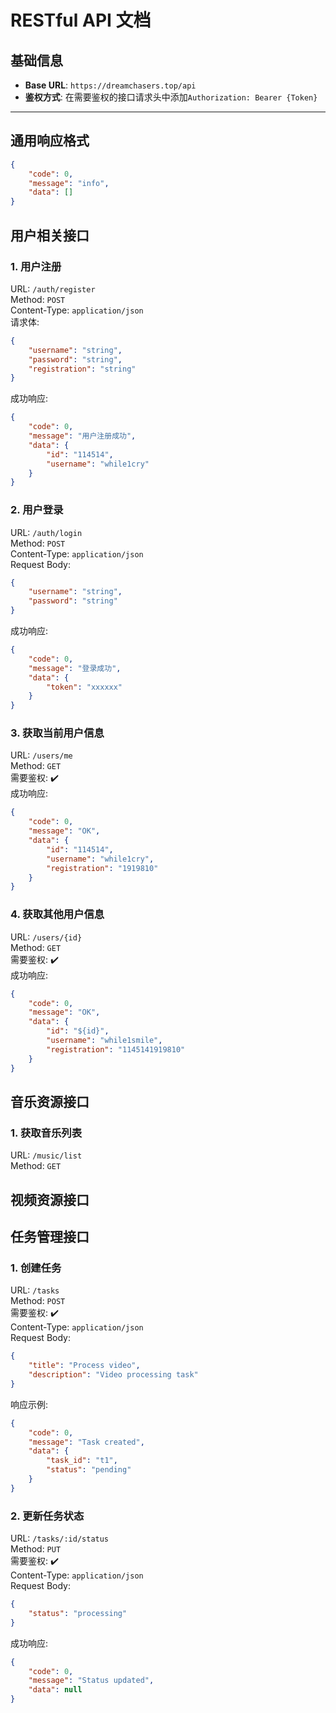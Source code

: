 # RESTful API 文档

## 基础信息
- **Base URL**: `https://dreamchasers.top/api`
- **鉴权方式**: 在需要鉴权的接口请求头中添加`Authorization: Bearer {Token}`

---

## 通用响应格式
```json
{
    "code": 0,
    "message": "info",
    "data": []
}
```

## 用户相关接口

### 1. 用户注册
URL: `/auth/register`  
Method: `POST `  
Content-Type: `application/json  `  
请求体:

```json
{
    "username": "string",
    "password": "string",
    "registration": "string"
}
```
成功响应:

```json
{
    "code": 0,
    "message": "用户注册成功",
    "data": {
        "id": "114514",
        "username": "while1cry"
    }
}
```
### 2. 用户登录
URL: `/auth/login`  
Method: `POST`  
Content-Type: `application/json`  
Request Body:

```json
{
    "username": "string",
    "password": "string"
}
```
成功响应:

```json
{
    "code": 0,
    "message": "登录成功",
    "data": {
        "token": "xxxxxx"
    }
}
```
### 3. 获取当前用户信息
URL: `/users/me`  
Method: `GET`  
需要鉴权: ✔️  
成功响应:

```json
{
    "code": 0,
    "message": "OK",
    "data": {
        "id": "114514",
        "username": "while1cry",
        "registration": "1919810"
    }
}
```

### 4. 获取其他用户信息
URL: `/users/{id}`  
Method: `GET`  
需要鉴权: ✔️  
成功响应:

```json
{
    "code": 0,
    "message": "OK",
    "data": {
        "id": "${id}",
        "username": "while1smile",
        "registration": "1145141919810"
    }
}
```

## 音乐资源接口
### 1. 获取音乐列表
URL: `/music/list`  
Method: `GET`  

## 视频资源接口

## 任务管理接口

### 1. 创建任务
URL: `/tasks`  
Method: `POST`  
需要鉴权: ✔️  
Content-Type: `application/json`  
Request Body:

```json
{
    "title": "Process video",
    "description": "Video processing task"
}
```
响应示例:

```json
{
    "code": 0,
    "message": "Task created",
    "data": {
        "task_id": "t1",
        "status": "pending"
    }
}
```
### 2. 更新任务状态
URL: `/tasks/:id/status`  
Method: `PUT`  
需要鉴权: ✔️  
Content-Type: `application/json`  
Request Body:

```json
{
    "status": "processing"
}
```
成功响应:

```json
{
    "code": 0,
    "message": "Status updated",
    "data": null
}
```
